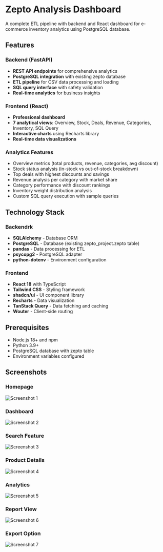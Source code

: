 # Zepto Analysis Dashboard

A complete ETL pipeline with backend and React dashboard for e-commerce inventory analytics using PostgreSQL database.

## Features

### Backend (FastAPI)
- **REST API endpoints** for comprehensive analytics
- **PostgreSQL integration** with existing zepto database
- **ETL pipeline** for CSV data processing and loading
- **SQL query interface** with safety validation
- **Real-time analytics** for business insights

### Frontend (React)
- **Professional dashboard** 
- **7 analytical views**: Overview, Stock, Deals, Revenue, Categories, Inventory, SQL Query
- **Interactive charts** using Recharts library
- **Real-time data visualizations**

### Analytics Features
- Overview metrics (total products, revenue, categories, avg discount)
- Stock status analysis (in-stock vs out-of-stock breakdown)
- Top deals with highest discounts and savings
- Revenue analysis per category with market share
- Category performance with discount rankings
- Inventory weight distribution analysis
- Custom SQL query execution with sample queries

## Technology Stack

### Backendrk
- **SQLAlchemy** - Database ORM
- **PostgreSQL** - Database (existing zepto_project.zepto table)
- **pandas** - Data processing for ETL
- **psycopg2** - PostgreSQL adapter
- **python-dotenv** - Environment configuration

### Frontend
- **React 18** with TypeScript
- **Tailwind CSS** - Styling framework
- **shadcn/ui** - UI component library
- **Recharts** - Data visualization
- **TanStack Query** - Data fetching and caching
- **Wouter** - Client-side routing

## Prerequisites

- Node.js 18+ and npm
- Python 3.9+
- PostgreSQL database with zepto table
- Environment variables configured

##  Screenshots

###  Homepage
![Screenshot 1](./1.png)

###  Dashboard
![Screenshot 2](./2.png)

###  Search Feature
![Screenshot 3](./3.png)

###  Product Details
![Screenshot 4](./4.png)

###  Analytics
![Screenshot 5](./5.png)

###  Report View
![Screenshot 6](./6.png)

###  Export Option
![Screenshot 7](./7.png)


